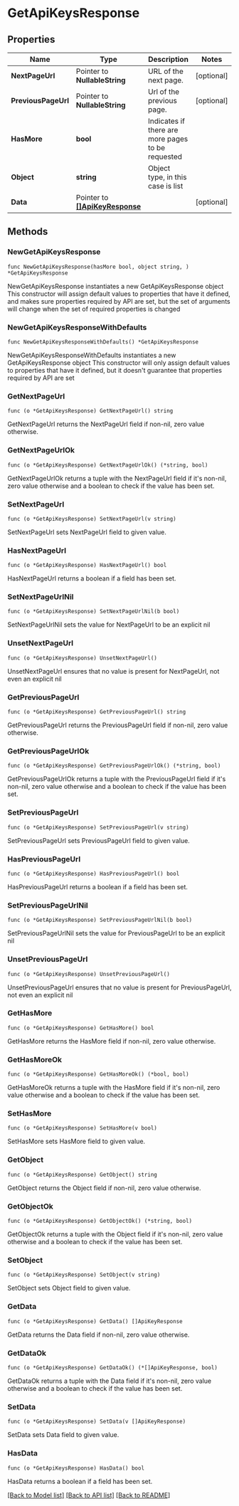 # GetApiKeysResponse

## Properties

Name | Type | Description | Notes
------------ | ------------- | ------------- | -------------
**NextPageUrl** | Pointer to **NullableString** | URL of the next page. | [optional] 
**PreviousPageUrl** | Pointer to **NullableString** | Url of the previous page. | [optional] 
**HasMore** | **bool** | Indicates if there are more pages to be requested | 
**Object** | **string** | Object type, in this case is list | 
**Data** | Pointer to [**[]ApiKeyResponse**](ApiKeyResponse.md) |  | [optional] 

## Methods

### NewGetApiKeysResponse

`func NewGetApiKeysResponse(hasMore bool, object string, ) *GetApiKeysResponse`

NewGetApiKeysResponse instantiates a new GetApiKeysResponse object
This constructor will assign default values to properties that have it defined,
and makes sure properties required by API are set, but the set of arguments
will change when the set of required properties is changed

### NewGetApiKeysResponseWithDefaults

`func NewGetApiKeysResponseWithDefaults() *GetApiKeysResponse`

NewGetApiKeysResponseWithDefaults instantiates a new GetApiKeysResponse object
This constructor will only assign default values to properties that have it defined,
but it doesn't guarantee that properties required by API are set

### GetNextPageUrl

`func (o *GetApiKeysResponse) GetNextPageUrl() string`

GetNextPageUrl returns the NextPageUrl field if non-nil, zero value otherwise.

### GetNextPageUrlOk

`func (o *GetApiKeysResponse) GetNextPageUrlOk() (*string, bool)`

GetNextPageUrlOk returns a tuple with the NextPageUrl field if it's non-nil, zero value otherwise
and a boolean to check if the value has been set.

### SetNextPageUrl

`func (o *GetApiKeysResponse) SetNextPageUrl(v string)`

SetNextPageUrl sets NextPageUrl field to given value.

### HasNextPageUrl

`func (o *GetApiKeysResponse) HasNextPageUrl() bool`

HasNextPageUrl returns a boolean if a field has been set.

### SetNextPageUrlNil

`func (o *GetApiKeysResponse) SetNextPageUrlNil(b bool)`

 SetNextPageUrlNil sets the value for NextPageUrl to be an explicit nil

### UnsetNextPageUrl
`func (o *GetApiKeysResponse) UnsetNextPageUrl()`

UnsetNextPageUrl ensures that no value is present for NextPageUrl, not even an explicit nil
### GetPreviousPageUrl

`func (o *GetApiKeysResponse) GetPreviousPageUrl() string`

GetPreviousPageUrl returns the PreviousPageUrl field if non-nil, zero value otherwise.

### GetPreviousPageUrlOk

`func (o *GetApiKeysResponse) GetPreviousPageUrlOk() (*string, bool)`

GetPreviousPageUrlOk returns a tuple with the PreviousPageUrl field if it's non-nil, zero value otherwise
and a boolean to check if the value has been set.

### SetPreviousPageUrl

`func (o *GetApiKeysResponse) SetPreviousPageUrl(v string)`

SetPreviousPageUrl sets PreviousPageUrl field to given value.

### HasPreviousPageUrl

`func (o *GetApiKeysResponse) HasPreviousPageUrl() bool`

HasPreviousPageUrl returns a boolean if a field has been set.

### SetPreviousPageUrlNil

`func (o *GetApiKeysResponse) SetPreviousPageUrlNil(b bool)`

 SetPreviousPageUrlNil sets the value for PreviousPageUrl to be an explicit nil

### UnsetPreviousPageUrl
`func (o *GetApiKeysResponse) UnsetPreviousPageUrl()`

UnsetPreviousPageUrl ensures that no value is present for PreviousPageUrl, not even an explicit nil
### GetHasMore

`func (o *GetApiKeysResponse) GetHasMore() bool`

GetHasMore returns the HasMore field if non-nil, zero value otherwise.

### GetHasMoreOk

`func (o *GetApiKeysResponse) GetHasMoreOk() (*bool, bool)`

GetHasMoreOk returns a tuple with the HasMore field if it's non-nil, zero value otherwise
and a boolean to check if the value has been set.

### SetHasMore

`func (o *GetApiKeysResponse) SetHasMore(v bool)`

SetHasMore sets HasMore field to given value.


### GetObject

`func (o *GetApiKeysResponse) GetObject() string`

GetObject returns the Object field if non-nil, zero value otherwise.

### GetObjectOk

`func (o *GetApiKeysResponse) GetObjectOk() (*string, bool)`

GetObjectOk returns a tuple with the Object field if it's non-nil, zero value otherwise
and a boolean to check if the value has been set.

### SetObject

`func (o *GetApiKeysResponse) SetObject(v string)`

SetObject sets Object field to given value.


### GetData

`func (o *GetApiKeysResponse) GetData() []ApiKeyResponse`

GetData returns the Data field if non-nil, zero value otherwise.

### GetDataOk

`func (o *GetApiKeysResponse) GetDataOk() (*[]ApiKeyResponse, bool)`

GetDataOk returns a tuple with the Data field if it's non-nil, zero value otherwise
and a boolean to check if the value has been set.

### SetData

`func (o *GetApiKeysResponse) SetData(v []ApiKeyResponse)`

SetData sets Data field to given value.

### HasData

`func (o *GetApiKeysResponse) HasData() bool`

HasData returns a boolean if a field has been set.


[[Back to Model list]](../README.md#documentation-for-models) [[Back to API list]](../README.md#documentation-for-api-endpoints) [[Back to README]](../README.md)


